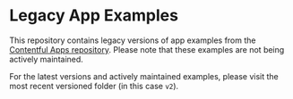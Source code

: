 # Legacy App Examples

This repository contains legacy versions of app examples from the [Contentful Apps repository](https://github.com/contentful/apps). Please note that these examples are not being actively maintained.

For the latest versions and actively maintained examples, please visit the most recent versioned folder (in this case `v2`).
